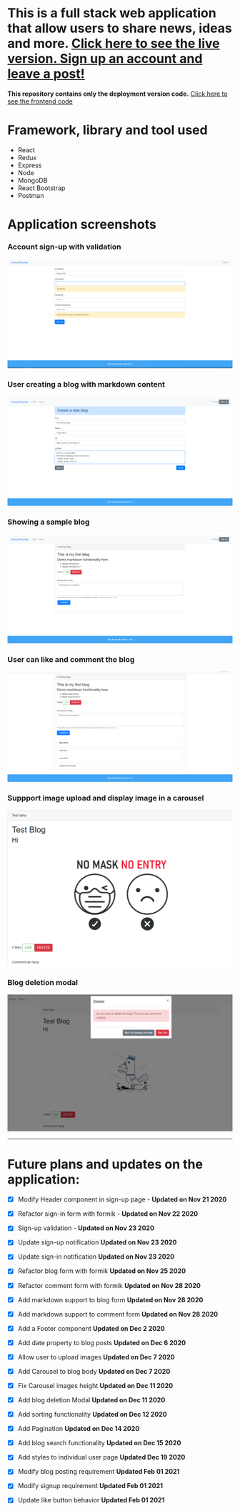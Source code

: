 # This is a full stack web application that allow users to share news, ideas and more. [Click here to see the live version. Sign up an account and leave a post!](https://full-stack-blog-sharing.herokuapp.com/)

**This repository contains only the deployment version code.** [Click here to see the frontend code](https://github.com/HangCcZ/Full-Stack-Blog-Sharing-Frontend)


# Framework, library and tool used

- React
- Redux
- Express
- Node
- MongoDB
- React Bootstrap
- Postman

# Application screenshots

### Account sign-up with validation

![Image of account sign-up with validation](https://github.com/HangCcZ/App-Screenshots/blob/main/full-stack-blog-site/signup_validate.PNG)

### User creating a blog with markdown content

![Image of creating blog with markdown](https://github.com/HangCcZ/App-Screenshots/blob/main/full-stack-blog-site/blogform.PNG)

### Showing a sample blog

![Image of a blog with markdown](https://github.com/HangCcZ/App-Screenshots/blob/main/full-stack-blog-site/blogItem.PNG)

### User can like and comment the blog

![Image of the blog being liked and commented](https://github.com/HangCcZ/App-Screenshots/blob/main/full-stack-blog-site/blogItem_like_comment.PNG)

### Suppport image upload and display image in a carousel

![Image of a carousel](https://github.com/HangCcZ/App-Screenshots/blob/main/full-stack-blog-site/blogImage_Carousel.PNG)

### Blog deletion modal

![Image of a deletion modal](https://github.com/HangCcZ/App-Screenshots/blob/main/full-stack-blog-site/blog_delete_modal.PNG)

---

# Future plans and updates on the application:

- [x] Modify Header component in sign-up page - **Updated on Nov 21 2020**
- [x] Refactor sign-in form with formik - **Updated on Nov 22 2020**
- [x] Sign-up validation - **Updated on Nov 23 2020**
- [x] Update sign-up notification **Updated on Nov 23 2020**
- [x] Update sign-in notification **Updated on Nov 23 2020**
- [x] Refactor blog form with formik **Updated on Nov 25 2020**
- [x] Refactor comment form with formik **Updated on Nov 28 2020**
- [x] Add markdown support to blog form **Updated on Nov 28 2020**
- [x] Add markdown support to comment form **Updated on Nov 28 2020**
- [x] Add a Footer component **Updated on Dec 2 2020**
- [x] Add date property to blog posts **Updated on Dec 6 2020**
- [x] Allow user to upload images **Updated on Dec 7 2020**
- [x] Add Carousel to blog body **Updated on Dec 7 2020**
- [x] Fix Carousel images height **Updated on Dec 11 2020**
- [x] Add blog deletion Modal **Updated on Dec 11 2020**
- [x] Add sorting functionality **Updated on Dec 12 2020**
- [x] Add Pagination **Updated on Dec 14 2020**
- [x] Add blog search functionality **Updated on Dec 15 2020**
- [x] Add styles to individual user page **Updated Dec 19 2020**
- [x] Modify blog posting requirement **Updated Feb 01 2021**
- [x] Modify signup requirement **Updated Feb 01 2021**
- [x] Update like button behavior **Updated Feb 01 2021**


